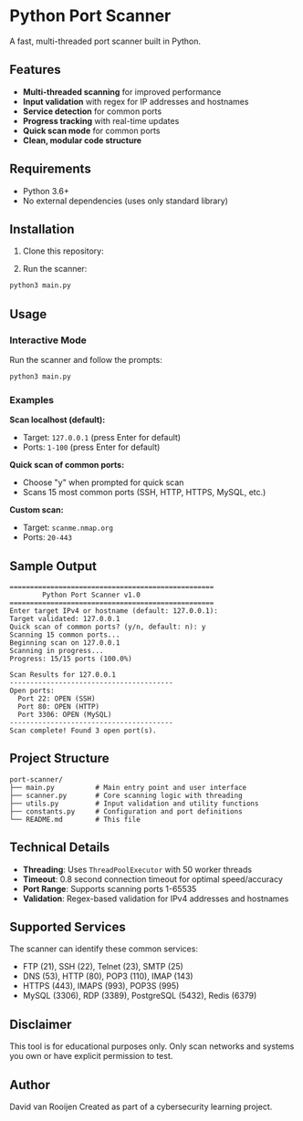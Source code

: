 # Python Port Scanner

A fast, multi-threaded port scanner built in Python.

## Features

- **Multi-threaded scanning** for improved performance
- **Input validation** with regex for IP addresses and hostnames
- **Service detection** for common ports
- **Progress tracking** with real-time updates
- **Quick scan mode** for common ports
- **Clean, modular code structure**

## Requirements

- Python 3.6+
- No external dependencies (uses only standard library)

## Installation

1. Clone this repository:

2. Run the scanner:
```bash
python3 main.py
```

## Usage

### Interactive Mode
Run the scanner and follow the prompts:
```bash
python3 main.py
```

### Examples

**Scan localhost (default):**
- Target: `127.0.0.1` (press Enter for default)
- Ports: `1-100` (press Enter for default)

**Quick scan of common ports:**
- Choose "y" when prompted for quick scan
- Scans 15 most common ports (SSH, HTTP, HTTPS, MySQL, etc.)

**Custom scan:**
- Target: `scanme.nmap.org`
- Ports: `20-443`

## Sample Output

```
==================================================
        Python Port Scanner v1.0
==================================================
Enter target IPv4 or hostname (default: 127.0.0.1): 
Target validated: 127.0.0.1
Quick scan of common ports? (y/n, default: n): y
Scanning 15 common ports...
Beginning scan on 127.0.0.1
Scanning in progress...
Progress: 15/15 ports (100.0%)

Scan Results for 127.0.0.1
----------------------------------------
Open ports:
  Port 22: OPEN (SSH)
  Port 80: OPEN (HTTP)
  Port 3306: OPEN (MySQL)
----------------------------------------
Scan complete! Found 3 open port(s).
```

## Project Structure

```
port-scanner/
├── main.py          # Main entry point and user interface
├── scanner.py       # Core scanning logic with threading
├── utils.py         # Input validation and utility functions
├── constants.py     # Configuration and port definitions
└── README.md        # This file
```

## Technical Details

- **Threading**: Uses `ThreadPoolExecutor` with 50 worker threads
- **Timeout**: 0.8 second connection timeout for optimal speed/accuracy
- **Port Range**: Supports scanning ports 1-65535
- **Validation**: Regex-based validation for IPv4 addresses and hostnames

## Supported Services

The scanner can identify these common services:
- FTP (21), SSH (22), Telnet (23), SMTP (25)
- DNS (53), HTTP (80), POP3 (110), IMAP (143)
- HTTPS (443), IMAPS (993), POP3S (995)
- MySQL (3306), RDP (3389), PostgreSQL (5432), Redis (6379)

## Disclaimer

This tool is for educational purposes only. Only scan networks and systems you own or have explicit permission to test.

## Author
David van Rooijen
Created as part of a cybersecurity learning project.